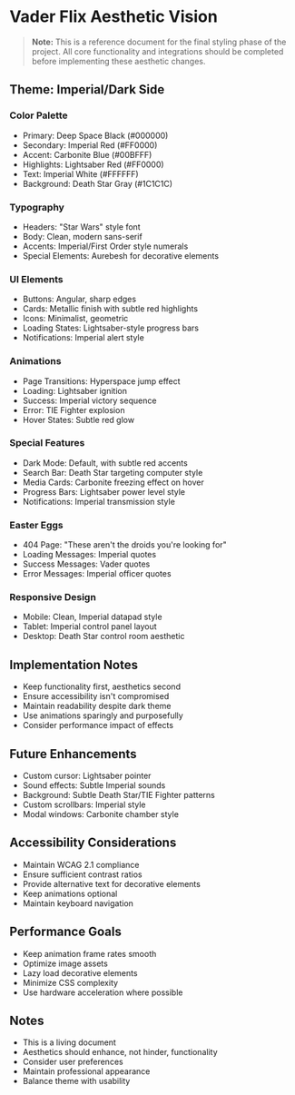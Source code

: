 # Vader Flix Aesthetic Vision

> **Note:** This is a reference document for the final styling phase of the project. All core functionality and integrations should be completed before implementing these aesthetic changes.

## Theme: Imperial/Dark Side

### Color Palette
- Primary: Deep Space Black (#000000)
- Secondary: Imperial Red (#FF0000)
- Accent: Carbonite Blue (#00BFFF)
- Highlights: Lightsaber Red (#FF0000)
- Text: Imperial White (#FFFFFF)
- Background: Death Star Gray (#1C1C1C)

### Typography
- Headers: "Star Wars" style font
- Body: Clean, modern sans-serif
- Accents: Imperial/First Order style numerals
- Special Elements: Aurebesh for decorative elements

### UI Elements
- Buttons: Angular, sharp edges
- Cards: Metallic finish with subtle red highlights
- Icons: Minimalist, geometric
- Loading States: Lightsaber-style progress bars
- Notifications: Imperial alert style

### Animations
- Page Transitions: Hyperspace jump effect
- Loading: Lightsaber ignition
- Success: Imperial victory sequence
- Error: TIE Fighter explosion
- Hover States: Subtle red glow

### Special Features
- Dark Mode: Default, with subtle red accents
- Search Bar: Death Star targeting computer style
- Media Cards: Carbonite freezing effect on hover
- Progress Bars: Lightsaber power level style
- Notifications: Imperial transmission style

### Easter Eggs
- 404 Page: "These aren't the droids you're looking for"
- Loading Messages: Imperial quotes
- Success Messages: Vader quotes
- Error Messages: Imperial officer quotes

### Responsive Design
- Mobile: Clean, Imperial datapad style
- Tablet: Imperial control panel layout
- Desktop: Death Star control room aesthetic

## Implementation Notes
- Keep functionality first, aesthetics second
- Ensure accessibility isn't compromised
- Maintain readability despite dark theme
- Use animations sparingly and purposefully
- Consider performance impact of effects

## Future Enhancements
- Custom cursor: Lightsaber pointer
- Sound effects: Subtle Imperial sounds
- Background: Subtle Death Star/TIE Fighter patterns
- Custom scrollbars: Imperial style
- Modal windows: Carbonite chamber style

## Accessibility Considerations
- Maintain WCAG 2.1 compliance
- Ensure sufficient contrast ratios
- Provide alternative text for decorative elements
- Keep animations optional
- Maintain keyboard navigation

## Performance Goals
- Keep animation frame rates smooth
- Optimize image assets
- Lazy load decorative elements
- Minimize CSS complexity
- Use hardware acceleration where possible

## Notes
- This is a living document
- Aesthetics should enhance, not hinder, functionality
- Consider user preferences
- Maintain professional appearance
- Balance theme with usability 